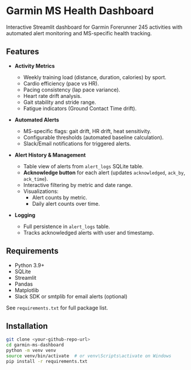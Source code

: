 # Garmin MS Health Dashboard

Interactive Streamlit dashboard for Garmin Forerunner 245 activities with automated alert monitoring and MS-specific health tracking.

## Features

- **Activity Metrics**
  - Weekly training load (distance, duration, calories) by sport.
  - Cardio efficiency (pace vs HR).
  - Pacing consistency (lap pace variance).
  - Heart rate drift analysis.
  - Gait stability and stride range.
  - Fatigue indicators (Ground Contact Time drift).
  
- **Automated Alerts**
  - MS-specific flags: gait drift, HR drift, heat sensitivity.
  - Configurable thresholds (automated baseline calculation).
  - Slack/Email notifications for triggered alerts.
  
- **Alert History & Management**
  - Table view of alerts from `alert_logs` SQLite table.
  - **Acknowledge button** for each alert (updates `acknowledged`, `ack_by`, `ack_time`).
  - Interactive filtering by metric and date range.
  - Visualizations:
    - Alert counts by metric.
    - Daily alert counts over time.
    
- **Logging**
  - Full persistence in `alert_logs` table.
  - Tracks acknowledged alerts with user and timestamp.

## Requirements

- Python 3.9+
- SQLite
- Streamlit
- Pandas
- Matplotlib
- Slack SDK or smtplib for email alerts (optional)

See `requirements.txt` for full package list.

## Installation

```bash
git clone <your-github-repo-url>
cd garmin-ms-dashboard
python -m venv venv
source venv/bin/activate  # or venv\Scripts\activate on Windows
pip install -r requirements.txt
